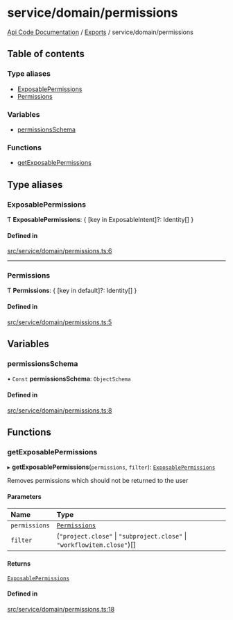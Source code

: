 # service/domain/permissions
 
[Api Code Documentation](../README.md) / [Exports](../modules.md) / service/domain/permissions

## Table of contents

### Type aliases

- [ExposablePermissions](service_domain_permissions.md#exposablepermissions)
- [Permissions](service_domain_permissions.md#permissions)

### Variables

- [permissionsSchema](service_domain_permissions.md#permissionsschema)

### Functions

- [getExposablePermissions](service_domain_permissions.md#getexposablepermissions)

## Type aliases

### ExposablePermissions

Ƭ **ExposablePermissions**: { [key in ExposableIntent]?: Identity[] }

#### Defined in

[src/service/domain/permissions.ts:6](https://github.com/openkfw/TruBudget/blob/b9aaff0/api/src/service/domain/permissions.ts#L6)

___

### Permissions

Ƭ **Permissions**: { [key in default]?: Identity[] }

#### Defined in

[src/service/domain/permissions.ts:5](https://github.com/openkfw/TruBudget/blob/b9aaff0/api/src/service/domain/permissions.ts#L5)

## Variables

### permissionsSchema

• `Const` **permissionsSchema**: `ObjectSchema`

#### Defined in

[src/service/domain/permissions.ts:8](https://github.com/openkfw/TruBudget/blob/b9aaff0/api/src/service/domain/permissions.ts#L8)

## Functions

### getExposablePermissions

▸ **getExposablePermissions**(`permissions`, `filter`): [`ExposablePermissions`](service_domain_permissions.md#exposablepermissions)

Removes permissions which should not be returned to the user

#### Parameters

| Name | Type |
| :------ | :------ |
| `permissions` | [`Permissions`](service_domain_permissions.md#permissions) |
| `filter` | (``"project.close"`` \| ``"subproject.close"`` \| ``"workflowitem.close"``)[] |

#### Returns

[`ExposablePermissions`](service_domain_permissions.md#exposablepermissions)

#### Defined in

[src/service/domain/permissions.ts:18](https://github.com/openkfw/TruBudget/blob/b9aaff0/api/src/service/domain/permissions.ts#L18)
